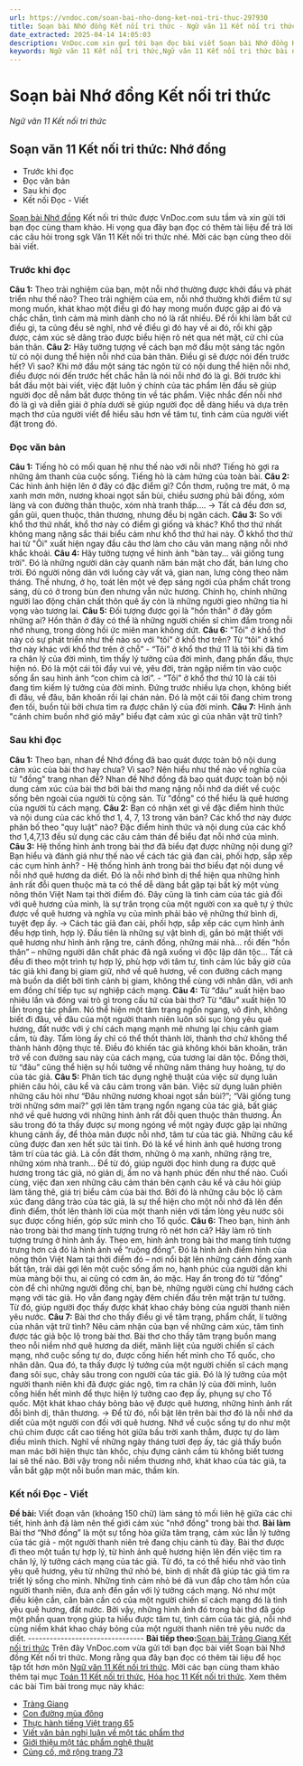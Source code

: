 ```yaml
---
url: https://vndoc.com/soan-bai-nho-dong-ket-noi-tri-thuc-297930
title: Soạn bài Nhớ đồng Kết nối tri thức - Ngữ văn 11 Kết nối tri thức - VnDoc.com
date_extracted: 2025-04-14 14:05:03
description: VnDoc.com xin gửi tới bạn đọc bài viết Soạn bài Nhớ đồng Kết nối tri thức để bạn đọc cùng tham khảo và có thêm tài liệu Soạn văn 11 Kết nối tri thức nhé.
keywords: Ngữ văn 11 Kết nối tri thức,Ngữ văn 11 Kết nối tri thức bài nhớ đồng,Soạn văn 11 Kết nối tri thức,văn 11 kết nối tri thức,soạn văn 11 kết nối tri thức với cuộc sống,ngữ văn 11 kết nối,Soạn bài Nhớ đồng Kết nối tri thức,Soạn bài Nhớ đồng,nhớ đồng,soạn văn nhớ đồng
---
```


# Soạn bài Nhớ đồng Kết nối tri thức
 _Ngữ văn 11 Kết nối tri thức_
## Soạn văn 11 Kết nối tri thức: Nhớ đồng
  * Trước khi đọc
  * Đọc văn bản
  * Sau khi đọc
  * Kết nối Đọc - Viết

[Soạn bài Nhớ đồng](<https://vndoc.com/soan-bai-nho-dong-ket-noi-tri-thuc-297930>) Kết nối tri thức được VnDoc.com sưu tầm và xin gửi tới bạn đọc cùng tham khảo. Hi vọng qua đây bạn đọc có thêm tài liệu để trả lời các câu hỏi trong sgk Văn 11 Kết nối tri thức nhé. Mời các bạn cùng theo dõi bài viết.
### Trước khi đọc
**Câu 1:** Theo trải nghiệm của bạn, một nỗi nhớ thường được khởi đầu và phát triển như thế nào?
Theo trải nghiệm của em, nỗi nhớ thường khởi điểm từ sự mong muốn, khát khao một điều gì đó hay mong muốn được gặp ai đó và chắc chắn, tình cảm mà mình dành cho nó là rất nhiều. Để rồi khi làm bất cứ điều gì, ta cũng đều sẽ nghĩ, nhớ về điều gì đó hay về ai đó, rồi khi gặp được, cảm xúc sẽ dâng trào được biểu hiện rõ nét qua nét mặt, cử chỉ của bản thân.
**Câu 2:** Hãy tưởng tượng về cách bạn mở đầu một sáng tác ngôn từ có nội dung thể hiện nỗi nhớ của bản thân. Điều gì sẽ được nói đến trước hết? Vì sao?
Khi mở đầu một sáng tác ngôn từ có nội dung thể hiện nỗi nhớ, điều được nói đến trước hết chắc hẳn là nói nỗi nhớ đó là gì. Bởi trước khi bắt đầu một bài viết, việc đặt luôn ý chính của tác phẩm lên đầu sẽ giúp người đọc dễ nắm bắt được thông tin về tác phẩm. Việc nhắc đến nỗi nhớ đó là gì và diễn giải ở phía dưới sẽ giúp người đọc dễ dàng hiểu và dựa trên mạch thơ của người viết để hiểu sâu hơn về tâm tư, tình cảm của người viết đặt trong đó.
### Đọc văn bản
**Câu 1:** Tiếng hò có mối quan hệ như thế nào với nỗi nhớ?
Tiếng hò gợi ra những âm thanh của cuộc sống. Tiếng hò là cảm hứng của toàn bài.
**Câu 2:** Các hình ảnh hiện lên ở đây có đặc điểm gì?
Cồn thơm, ruộng tre mát, ô mạ xanh mơn mởn, nương khoai ngọt sắn bùi, chiều sương phủ bãi đồng, xóm làng và con đường thân thuộc, xóm nhà tranh thấp....
→ Tất cả đều đơn sơ, gần gũi, quen thuộc, thân thương, nhưng đều bị ngăn cách.
**Câu 3:** So với khổ thơ thứ nhất, khổ thơ này có điểm gì giống và khác?
Khổ thơ thứ nhất không mang nặng sắc thái biểu cảm như khổ thơ thứ hai này. Ở kkhổ thơ thứ hai từ "Ôi" xuất hiện ngay đầu câu thơ làm cho câu văn mang nặng nỗi nhớ khắc khoải.
**Câu 4:** Hãy tưởng tượng về hình ảnh "bàn tay... vãi giống tung trời".
Đó là những người dân cày quanh năm bán mặt cho đất, bán lưng cho trời. Đó người nông dân với luống cày vất vả, gian nan, lưng còng theo năm tháng. Thế nhưng, ở họ, toát lên một vẻ đẹp sáng ngời của phẩm chất trong sáng, dù có ở trong bùn đen nhưng vẫn nức hương. Chính họ, chính những người lao động chân chất thôn quê ấy còn là những người gieo những tia hi vọng vào tương lai.
**Câu 5:** Đối tượng được gọi là "hồn thân" ở đây gồm những ai?
Hồn thân ở đây có thể là những người chiến sĩ chìm đắm trong nỗi nhớ nhung, trong dòng hồi ức miên man không dứt.
**Câu 6:** "Tôi" ở khổ thơ này có sự phát triển như thế nào so với "tôi" ở khổ thơ trên?
Từ “tôi” ở khổ thơ này khác với khổ thơ trên ở chỗ”
\- “Tôi” ở khổ thơ thứ 11 là tôi khi đã tìm ra chân lý của đời mình, tìm thấy lý tưởng của đời mình, đang phấn đấu, thực hiện nó. Đó là một cái tôi đầy vui vẻ, yêu đời, tràn ngập niềm tin vào cuộc sống ẩn sau hình ảnh “con chim cà lơi”.
\- “Tôi” ở khổ thơ thứ 10 là cái tôi đang tìm kiếm lý tưởng của đời mình. Đứng trước nhiều lựa chọn, không biết đi đâu, về đâu, băn khoăn rồi lại chán nản. Đó là một cái tôi đang chìm trong đen tối, buồn tủi bởi chưa tìm ra được chân lý của đời mình.
**Câu 7:** Hình ảnh "cánh chim buồn nhớ gió mây" biểu đạt cảm xúc gì của nhân vật trữ tình?
### Sau khi đọc
**Câu 1:** Theo bạn, nhan đề Nhớ đồng đã bao quát được toàn bộ nội dung cảm xúc của bài thơ hay chưa? Vì sao? Nên hiểu như thể nào về nghĩa của từ "đồng" trang nhan đề?
Nhan đề Nhớ đồng đã bao quát được toàn bộ nội dung cảm xúc của bài thơ bởi bài thơ mang nặng nỗi nhớ da diết về cuộc sống bên ngoài của người tù cộng sản. Từ "đồng" có thể hiểu là quê hương của người tù cách mạng.
**Câu 2:** Bạn có nhận xét gì về đặc điểm hình thức và nội dung của các khố thơ 1, 4, 7, 13 trong văn bản? Các khổ thơ này được phân bố theo "quy luật” nào?
Đặc điểm hình thức và nội dung của các khổ thơ 1,4,7,13 đều sử dụng các câu cảm thán để biểu đạt nỗi nhớ của mình.
**Câu 3:** Hệ thống hình ảnh trong bài thơ đã biểu đạt được những nội dung gì? Bạn hiểu và đánh giá như thế nào về cách tác giả đan cài, phối hợp, sắp xếp các cụm hình ảnh?
\- Hệ thống hình ảnh trong bài thơ biểu đạt nội dung về nỗi nhớ quê hương da diết. Đó là nỗi nhớ bình dị thể hiện qua những hình ảnh rất đỗi quen thuộc mà ta có thể dễ dàng bắt gặp tại bất kỳ một vùng nông thôn Việt Nam tại thời điểm đó. Đây cũng là tình cảm của tác giả đối với quê hương của mình, là sự trân trọng của một người con xa quê tự ý thức được về quê hương và nghĩa vụ của mình phải bảo vệ những thứ bình dị, tuyệt đẹp ấy.
→ Cách tác giả đan cài, phối hợp, sắp xếp các cụm hình ảnh đều hợp tình, hợp lý. Đầu tiên là những sự vật bình dị, gắn bó mật thiết với quê hương như hình ảnh rặng tre, cánh đồng, những mái nhà… rồi đến “hồn thân” – những người dân chất phác đã ngã xuống vì độc lập dân tộc… Tất cả đều đi theo một trình tự hợp lý, phù hợp với tâm tư, tình cảm lúc bấy giờ của tác giả khi đang bị giam giữ, nhớ về quê hương, về con đường cách mạng mà buồn da diết bởi tình cảnh bị giam, không thể cùng với nhân dân, với anh em đồng chí tiếp tục sự nghiệp cách mạng.
**Câu 4:** Từ “đâu” xuất hiện bao nhiêu lần và đóng vai trò gì trong cấu tứ của bài thơ?
Từ “đâu” xuất hiện 10 lần trong tác phẩm. Nó thể hiện một tâm trạng ngổn ngang, vô định, không biết đi đâu, về đâu của một người thanh niên luôn sôi sục lòng yêu quê hương, đất nước với ý chí cách mạng mạnh mẽ nhưng lại chịu cảnh giam cầm, tù đày. Tấm lòng ấy chỉ có thể thốt thành lời, thành thơ chứ không thể thành hành động thực tế. Điều đó khiến tác giả không khỏi băn khoăn, trăn trở về con đường sau này của cách mạng, của tương lai dân tộc. Đồng thời, từ “đâu” cũng thể hiện sự hồi tưởng về những năm tháng huy hoàng, tự do của tác giả.
**Câu 5:** Phân tích tác dụng nghệ thuật của việc sử dụng luân phiên câu hỏi, câu kể và câu cảm trong văn bản.
Việc sử dụng luân phiên những câu hỏi như “Đâu những nương khoai ngọt sắn bùi?”; “Vãi giống tung trời những sớm mai?” gợi lên tâm trạng ngổn ngang của tác giả, bất giác nhớ về quê hương với những hình ảnh rất đỗi quen thuộc thân thương. Ẩn sâu trong đó ta thấy được sự mong ngóng về một ngày được gặp lại những khung cảnh ấy, để thỏa mãn được nỗi nhớ, tâm tư của tác giả.
Những câu kể cũng được đan xen hết sức tài tình. Đó là kể về hình ảnh quê hương trong tâm trí của tác giả. Là cồn đất thơm, những ô mạ xanh, những rặng tre, những xóm nhà tranh… Để từ đó, giúp người đọc hình dung ra được quê hương trong tác giả, nó giản dị, ấm no và hạnh phúc đến như thế nào.
Cuối cùng, việc đan xen những câu cảm thán bên cạnh câu kể và câu hỏi giúp làm tăng thê, giá trị biểu cảm của bài thơ. Bởi đó là những câu bộc lộ cảm xúc đang dâng trào của tác giả, là sự thể hiện cho một nỗi nhớ đã lên đến đỉnh điểm, thốt lên thành lời của một thanh niên với tấm lòng yêu nước sôi sục được cống hiến, góp sức mình cho Tổ quốc.
**Câu 6:** Theo bạn, hình ảnh nào trong bài thơ mang tính tượng trưng rô nét hơn cả? Hãy làm rõ tính tượng trưng ở hình ảnh ấy.
Theo em, hình ảnh trong bài thơ mang tính tượng trưng hơn cả đó là hình ảnh về “ruộng đồng”. Đó là hình ảnh điểm hình của nông thôn Việt Nam tại thời điểm đó – nơi nổi bật lên những cánh đồng xanh bất tận, trải dài gợi lên một cuộc sống ấm no, hạnh phúc của người dân khi mùa màng bội thu, ai cũng có cơm ăn, áo mặc. Hay ẩn trong đó từ “đồng” còn để chỉ những người đồng chí, bạn bè, những người cùng chí hướng cách mạng với tác giả. Họ vẫn đang ngày đêm chiến đấu trên mặt trận tư tưởng. Từ đó, giúp người đọc thấy được khát khao cháy bỏng của người thanh niên yêu nước.
**Câu 7:** Bài thơ cho thấy điều gì về tâm trạng, phẩm chất, lí tưởng của nhân vật trữ tình? Nêu cảm nhận của bạn về những cảm xúc, tâm tình được tác giả bộc lộ trong bài thơ.
Bài thơ cho thấy tâm trạng buồn mang theo nỗi niềm nhớ quê hương da diết, mãnh liệt của người chiến sĩ cách mạng, nhớ cuộc sống tự do, được cống hiến hết mình cho Tổ quốc, cho nhân dân. Qua đó, ta thấy được lý tưởng của một người chiến sĩ cách mạng đang sôi sục, chảy sâu trong con người của tác giả. Đó là lý tưởng của một người thanh niên khi đã được giác ngộ, tìm ra chân lý của đời mình, luôn cống hiến hết mình để thực hiện lý tưởng cao đẹp ấy, phụng sự cho Tổ quốc. Một khát khao cháy bỏng bảo vệ được quê hương, những hình ảnh rất đỗi bình dị, thân thương.
→ Để từ đó, nổi bật lên trên bài thơ đó là nỗi nhớ da diết của một người con đối với quê hương. Nhớ về cuộc sống tự do như một chú chim được cất cao tiếng hót giữa bầu trời xanh thẳm, được tự do làm điều mình thích. Nghĩ về những ngày tháng tươi đẹp ấy, tác giả thấy buồn man mác bởi hiện thực tàn khốc, chịu đựng cảnh cầm tù không biết tương lai sẽ thế nào. Bởi vậy trong nỗi niềm thương nhớ, khát khao của tác giả, ta vẫn bắt gặp một nỗi buồn man mác, thầm kín.
### **Kết nối Đọc - Viết**
**Đề bài:** Viết đoạn văn \(khoảng 150 chữ\) làm sáng tỏ mối liên hệ giữa các chi tiết, hình ảnh đã làm nên thế giới cảm xúc "nhớ đồng" trong bài thơ.
**Bài làm**
Bài thơ “Nhớ đồng” là một sự tổng hòa giữa tâm trạng, cảm xúc lẫn lý tưởng của tác giả - một người thanh niên trẻ đang chịu cảnh tù đày. Bài thơ được đi theo một tuần tự hợp lý, từ hình ảnh quê hương hiện lên đến việc tìm ra chân lý, lý tưởng cách mạng của tác giả. Từ đó, ta có thể hiểu nhờ vào tình yêu quê hương, yêu từ những thứ nhỏ bé, bình dị nhất đã giúp tác giả tìm ra triết lý sống cho mình. Những tình cảm nhỏ bé đã vun đắp cho tâm hồn của người thanh niên, đưa anh đến gần với lý tưởng cách mạng. Nó như một điều kiện cần, căn bản cần có của một người chiến sĩ cách mạng đó là tình yêu quê hương, đất nước. Bởi vậy, những hình ảnh đó trong bài thơ đã góp một phần quan trọng giúp ta hiểu được tâm tư, tình cảm của tác giả, nỗi nhớ cùng niềm khát khao cháy bỏng của một người thanh niên trẻ yêu nước da diết.
\--------------------------------
**Bài tiếp theo:**[Soạn bài Tràng Giang Kết nối tri thức](<https://vndoc.com/soan-bai-lop-11-trang-giang-104492>)
Trên đây VnDoc.com vừa gửi tới bạn đọc bài viết Soạn bài Nhớ đồng Kết nối tri thức. Mong rằng qua đây bạn đọc có thêm tài liệu để học tập tốt hơn môn [Ngữ văn 11 Kết nối tri thức](<https://vndoc.com/ngu-van-11-ket-noi-tri-thuc>). Mời các bạn cùng tham khảo thêm tại mục [Toán 11 Kết nối tri thức](<https://vndoc.com/toan-11-ket-noi-tri-thuc>), [Hóa học 11 Kết nối tri thức](<https://vndoc.com/hoa-hoc-11-ket-noi-tri-thuc>).
Xem thêm các bài Tìm bài trong mục này khác:
  * [Tràng Giang](</soan-bai-lop-11-trang-giang-104492>)
  * [Con đường mùa đông](</soan-bai-con-duong-mua-dong-ket-noi-tri-thuc-297936>)
  * [Thực hành tiếng Việt trang 65](</soan-bai-thuc-hanh-tieng-viet-trang-65-ket-noi-tri-thuc-297938>)
  * [Viết văn bản nghị luận về một tác phẩm thơ](</soan-bai-viet-van-ban-nghi-luan-ve-mot-tac-pham-tho-ket-noi-tri-thuc-297940>)
  * [Giới thiệu một tác phẩm nghệ thuật](</soan-bai-gioi-thieu-mot-tac-pham-nghe-thuat-ket-noi-tri-thuc-297943>)
  * [Củng cố, mở rộng trang 73](</soan-bai-cung-co-mo-rong-trang-73-ket-noi-tri-thuc-297945>)


